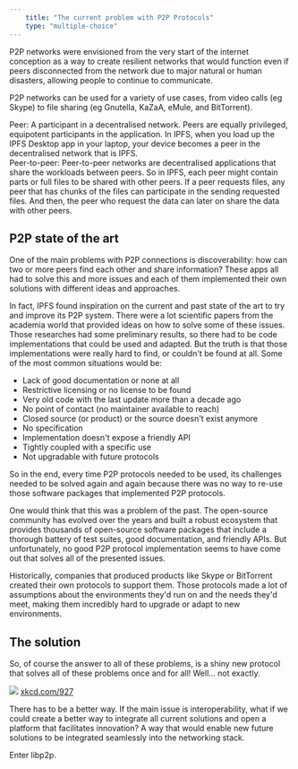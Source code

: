 ```yaml
---
    title: "The current problem with P2P Protocols"
    type: "multiple-choice"
---
```


P2P networks were envisioned from the very start of the internet conception as a way to create resilient networks that would function even if peers disconnected from the network due to major natural or human disasters, allowing people to continue to communicate.

P2P networks can be used for a variety of use cases, from video calls (eg Skype) to file sharing (eg Gnutella, KaZaA, eMule, and BitTorrent).

<div class="pa3 bg-near-white br2 i">
    <span class="b f5">Peer: </span>
    <span>
        A participant in a decentralised network. Peers are equally privileged, equipotent participants in the application.
        In IPFS, when you load up the IPFS Desktop app in your laptop, your device becomes a peer in the decentralised network that is IPFS.
    </span>
</div>
<div class="pa3 bg-near-white br2 i">
    <span class="b f5">Peer-to-peer: </span>
    <span>
        Peer-to-peer networks are decentralised applications that share the workloads between peers. So in IPFS, each peer might contain parts or full files to be shared with other peers. If a peer requests files, any peer that has chunks of the files can participate in the sending requested files. And then, the peer who request the data can later on share the data with other peers.
    </span>
</div>

## P2P state of the art

One of the main problems with P2P connections is discoverability: how can two or more peers find each other and share information? These apps all had to solve this and more issues and each of them implemented their own solutions with different ideas and approaches.

In fact, IPFS found inspiration on the current and past state of the art to try and improve its P2P system.
There were a lot scientific papers from the academia world that provided ideas on how to solve some of these issues. Those researches had some preliminary results, so there had to be code implementations that could be used and adapted.
But the truth is that those implementations were really hard to find, or couldn't be found at all. Some of the most common situations would be:

- Lack of good documentation or none at all
- Restrictive licensing or no license to be found
- Very old code with the last update more than a decade ago
- No point of contact (no maintainer available to reach)
- Closed source (or product) or the source doesn't exist anymore
- No specification
- Implementation doesn't expose a friendly API
- Tightly coupled with a specific use
- Not upgradable with future protocols


So in the end, every time P2P protocols needed to be used, its challenges needed to be solved again and again because there was no way to re-use those software packages that implemented P2P protocols.

One would think that this was a problem of the past.
The open-source community has evolved over the years and built a robust ecosystem that provides thousands of open-source software packages that include a thorough battery of test suites, good documentation, and friendly APIs.
But unfortunately, no good P2P protocol implementation seems to have come out that solves all of the presented issues.

Historically, companies that produced products like Skype or BitTorrent created their own protocols to support them. Those protocols made a lot of assumptions about the environments they'd run on and the needs they'd meet, making them incredibly hard to upgrade or adapt to new environments.

## The solution

So, of course the answer to all of these problems, is a shiny new protocol that solves all of these problems once and for all! Well... not exactly.

<div class="flex justify-center flex-column items-center">
    <img src="/tutorial-assets/T0009L02-standards-comic-xkcd.png">
    <a class="tc f6 ph4 w-50 mt2 no-underline grey" href="https://xkcd.com/927/" target="_blank">xkcd.com/927</a>
</div>

There has to be a better way.
If the main issue is interoperability, what if we could create a better way to integrate all current solutions and open a platform that facilitates innovation? A way that would enable new future solutions to be integrated seamlessly into the networking stack.

Enter libp2p.

